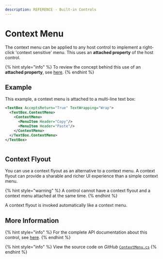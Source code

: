 ```yaml
---
description: REFERENCE - Built-in Controls
---
```


# Context Menu

The context menu can be applied to any host control to implement a right-click 'context sensitive' menu. This uses an **attached property** of the host control.

{% hint style="info" %}
To review the concept behind this use of  an **attached property**, see [here](../../concepts/attached-property.md).
{% endhint %}

## Example

This example, a context menu is attached to a multi-line text box:

```xml
<TextBox AcceptsReturn="True" TextWrapping="Wrap">
  <TextBox.ContextMenu>
    <ContextMenu>
      <MenuItem Header="Copy"/>
      <MenuItem Header="Paste"/>
    </ContextMenu>
  </TextBox.ContextMenu>     
</TextBox>
```

<figure><img src="../../.gitbook/assets/contextmenu.gif" alt=""><figcaption></figcaption></figure>

## Context Flyout

You can use a context flyout as an alternative to a context menu. A context flyout can provide a sharable and richer UI experience than a simple context menu.&#x20;

{% hint style="warning" %}
A control cannot have a context flyout and a context menu attached at the same time.
{% endhint %}

A context flyout is invoked automatically like a context menu.&#x20;

## More Information

{% hint style="info" %}
For the complete API documentation about this control, see [here](http://reference.avaloniaui.net/api/Avalonia.Controls/ContextMenu/).
{% endhint %}

{% hint style="info" %}
View the source code on _GitHub_ [`ContextMenu.cs`](https://github.com/AvaloniaUI/Avalonia/blob/master/src/Avalonia.Controls/ContextMenu.cs)
{% endhint %}

